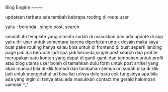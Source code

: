 Blog Engine ~~~~


updatean terbaru ada tambah bebrapa routing di route user

yaitu :
beranda ,
single post,
search

seudah itu template yang diminta sudah di masukkan 
dan ada
update di app yaitu dir user
untuk sementara karena diperlukan untuk desain maka saya buat pake routing 
hanya kalau bisa untuk di frontend  di buat seperti landing page jadi dia berubah jadi spa 
jadi beranda,single post,search dan profile merupakan satu konten yang dapat di ganti-ganti 
dan tambahan untuk profil atau blog utama user boleh di tamahkan dulu form untuk post artikel 
yang akan muncul bila di klik tombol
dan tambahan semua url sudah bisa di klik jadi untuk mengetahui url bisa liat urlnya dulu baru cek fungsinya 
apa bila ada yang ingin di tanya atau ada masukkan contact me  gerald halomoan samosir ^_^ 
